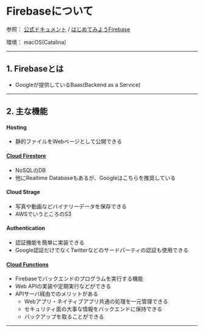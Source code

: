 # Firebaseについて

参照：
[公式ドキュメント](https://firebase.google.com/docs?hl=ja) / 
[はじめてみようFirebase](https://www.topgate.co.jp/firebase01-what-is-firebase)

環境：
macOS(Catalina)

---
## 1. Firebaseとは
- Googleが提供しているBaas(Backend as a Service)

---
## 2. 主な機能
#### Hosting
- 静的ファイルをWebページとして公開できる

#### [Cloud Firestore](./Firestore.md)
- NoSQLのDB
- 他にRealtime Databaseもあるが、Googleはこちらを推奨している

#### Cloud Strage
- 写真や動画などバイナリーデータを保存できる
- AWSでいうところのS3

#### Authentication
- 認証機能を簡単に実装できる
- Google認証だけでなくTwitterなどのサードパーティの認証も使用できる

#### [Cloud Functions](./Functions.md)
- Firebaseでバックエンドのプログラムを実行する機能
- Web APIの実装や定期実行などができる
- APIサーバ経由でのメリットがある
  - Webアプリ・ネイティブアプリ共通の処理を一元管理できる
  - セキュリティ面の大事な情報をバックエンドに保持できる
  - バックアップを取ることができる
---
